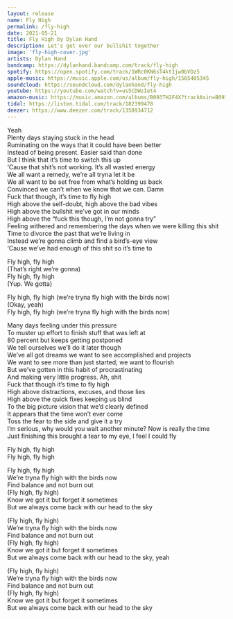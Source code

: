 ```yaml
---
layout: release
name: Fly High
permalink: /fly-high
date: 2021-05-21
title: Fly High by Dylan Hand
description: Let's get over our bullshit together
image: 'fly-high-cover.jpg'
artists: Dylan Hand
bandcamp: https://dylanhand.bandcamp.com/track/fly-high
spotify: https://open.spotify.com/track/1WRc0KN6sT4kt1jw0bVDz5
apple-music: https://music.apple.com/us/album/fly-high/1565405345
soundcloud: https://soundcloud.com/dylanhand/fly-high
youtube: https://youtube.com/watch?v=us5CDWzIet4
amazon-music: https://music.amazon.com/albums/B093TH2F4X?trackAsin=B093TJMGQB
tidal: https://listen.tidal.com/track/182399478 
deezer: https://www.deezer.com/track/1358934712
---
```

Yeah  
Plenty days staying stuck in the head  
Ruminating on the ways that it could have been better  
Instead of being present. Easier said than done  
But I think that it’s time to switch this up  
‘Cause that shit’s not working. It’s all wasted energy  
We all want a remedy, we’re all tryna let it be  
We all want to be set free from what’s holding us back  
Convinced we can’t when we know that we can. Damn  
Fuck that though, it’s time to fly high  
High above the self-doubt, high above the bad vibes  
High above the bullshit we’ve got in our minds  
High above the “fuck this though, I’m not gonna try”  
Feeling withered and remembering the days when we were killing this shit  
Time to divorce the past that we’re living in  
Instead we’re gonna climb and find a bird’s-eye view  
‘Cause we’ve had enough of this shit so it’s time to  
  
Fly high, fly high  
(That’s right we’re gonna)  
Fly high, fly high  
(Yup. We gotta)  
  
Fly high, fly high (we’re tryna fly high with the birds now)  
(Okay, yeah)  
Fly high, fly high (we’re tryna fly high with the birds now)  
  
Many days feeling under this pressure  
To muster up effort to finish stuff that was left at  
80 percent but keeps getting postponed  
We tell ourselves we’ll do it later though  
We’ve all got dreams we want to see accomplished and projects   
We want to see more than just started; we want to flourish  
But we’ve gotten in this habit of procrastinating   
And making very little progress. Ah, shit  
Fuck that though it’s time to fly high  
High above distractions, excuses, and those lies  
High above the quick fixes keeping us blind  
To the big picture vision that we’d clearly defined  
It appears that the time won’t ever come  
Toss the fear to the side and give it a try  
I’m serious, why would you wait another minute? Now is really the time  
Just finishing this brought a tear to my eye, I feel I could fly  
  
Fly high, fly high  
Fly high, fly high  
  
Fly high, fly high  
We’re tryna fly high with the birds now  
Find balance and not burn out  
(Fly high, fly high)  
Know we got it but forget it sometimes  
But we always come back with our head to the sky  
  
(Fly high, fly high)  
We’re tryna fly high with the birds now  
Find balance and not burn out  
(Fly high, fly high)  
Know we got it but forget it sometimes  
But we always come back with our head to the sky, yeah  
  
(Fly high, fly high)  
We’re tryna fly high with the birds now  
Find balance and not burn out  
(Fly high, fly high)  
Know we got it but forget it sometimes  
But we always come back with our head to the sky  